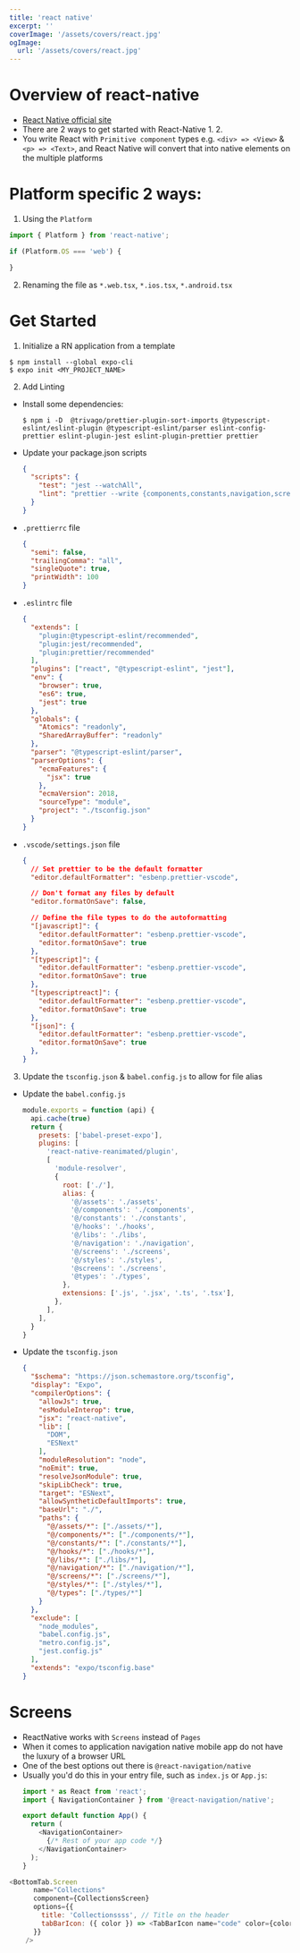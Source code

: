 ```yaml
---
title: 'react native'
excerpt: ''
coverImage: '/assets/covers/react.jpg'
ogImage:
  url: '/assets/covers/react.jpg'
---
```



# Overview of react-native
- [React Native official site](https://reactnative.dev/)
- There are 2 ways to get started with React-Native
  1. 
  2. 
- You write React with `Primitive component` types e.g. `<div> => <View>` & `<p> => <Text>`, and React Native will convert that into native elements on the multiple platforms



# Platform specific 2 ways:
1. Using the `Platform`
  ```js
  import { Platform } from 'react-native';

  if (Platform.OS === 'web') {
  
  } 
  ```
2. Renaming the file as `*.web.tsx`, `*.ios.tsx`, `*.android.tsx`



# Get Started
1. Initialize a RN application from a template
  ```shell
  $ npm install --global expo-cli
  $ expo init <MY_PROJECT_NAME>
  ```

2. Add Linting
  - Install some dependencies:
    ```shell
    $ npm i -D  @trivago/prettier-plugin-sort-imports @typescript-eslint/eslint-plugin @typescript-eslint/parser eslint-config-prettier eslint-plugin-jest eslint-plugin-prettier prettier
    ```
  - Update your package.json scripts
    ```json
    {
      "scripts": {
        "test": "jest --watchAll",
        "lint": "prettier --write {components,constants,navigation,screens}/**/*.ts{,x}"
      }
    }
    ```
  - `.prettierrc` file
    ```json
    {
      "semi": false,
      "trailingComma": "all",
      "singleQuote": true,
      "printWidth": 100
    }
    ```

  - `.eslintrc` file
    ```json
    {
      "extends": [
        "plugin:@typescript-eslint/recommended",
        "plugin:jest/recommended",
        "plugin:prettier/recommended"
      ],
      "plugins": ["react", "@typescript-eslint", "jest"],
      "env": {
        "browser": true,
        "es6": true,
        "jest": true
      },
      "globals": {
        "Atomics": "readonly",
        "SharedArrayBuffer": "readonly"
      },
      "parser": "@typescript-eslint/parser",
      "parserOptions": {
        "ecmaFeatures": {
          "jsx": true
        },
        "ecmaVersion": 2018,
        "sourceType": "module",
        "project": "./tsconfig.json"
      }
    }
    ```

  - `.vscode/settings.json` file
    ```json
    {
      // Set prettier to be the default formatter
      "editor.defaultFormatter": "esbenp.prettier-vscode",

      // Don't format any files by default
      "editor.formatOnSave": false,

      // Define the file types to do the autoformatting
      "[javascript]": {
        "editor.defaultFormatter": "esbenp.prettier-vscode",
        "editor.formatOnSave": true
      },
      "[typescript]": {
        "editor.defaultFormatter": "esbenp.prettier-vscode",
        "editor.formatOnSave": true
      },
      "[typescriptreact]": {
        "editor.defaultFormatter": "esbenp.prettier-vscode",
        "editor.formatOnSave": true
      },
      "[json]": {
        "editor.defaultFormatter": "esbenp.prettier-vscode",
        "editor.formatOnSave": true
      },
    }
    ```
3. Update the `tsconfig.json` & `babel.config.js` to allow for file alias

  - Update the `babel.config.js`
    ```js
    module.exports = function (api) {
      api.cache(true)
      return {
        presets: ['babel-preset-expo'],
        plugins: [
          'react-native-reanimated/plugin',
          [
            'module-resolver',
            {
              root: ['./'],
              alias: {
                '@/assets': './assets',
                '@/components': './components',
                '@/constants': './constants',
                '@/hooks': './hooks',
                '@/libs': './libs',
                '@/navigation': './navigation',
                '@/screens': './screens',
                '@/styles': './styles',
                '@screens': './screens',
                '@types': './types',
              },
              extensions: ['.js', '.jsx', '.ts', '.tsx'],
            },
          ],
        ],
      }
    }
    ```

  - Update the `tsconfig.json`
    ```json
    {
      "$schema": "https://json.schemastore.org/tsconfig",
      "display": "Expo",
      "compilerOptions": {
        "allowJs": true,
        "esModuleInterop": true,
        "jsx": "react-native",
        "lib": [
          "DOM",
          "ESNext"
        ],
        "moduleResolution": "node",
        "noEmit": true,
        "resolveJsonModule": true,
        "skipLibCheck": true,
        "target": "ESNext",
        "allowSyntheticDefaultImports": true,
        "baseUrl": "./",
        "paths": {
          "@/assets/*": ["./assets/*"],
          "@/components/*": ["./components/*"],
          "@/constants/*": ["./constants/*"],
          "@/hooks/*": ["./hooks/*"],
          "@/libs/*": ["./libs/*"],
          "@/navigation/*": ["./navigation/*"],
          "@/screens/*": ["./screens/*"],
          "@/styles/*": ["./styles/*"],
          "@/types": ["./types/*"]
        }
      },
      "exclude": [
        "node_modules",
        "babel.config.js",
        "metro.config.js",
        "jest.config.js"
      ],
      "extends": "expo/tsconfig.base"
    }

    ```


# Screens
- ReactNative works with `Screens` instead of `Pages` 
- When it comes to application navigation native mobile app do not have the luxury of a browser URL
- One of the best options out there is `@react-navigation/native`
- Usually you'd do this in your entry file, such as `index.js` or `App.js`:
  ```js
  import * as React from 'react';
  import { NavigationContainer } from '@react-navigation/native';

  export default function App() {
    return (
      <NavigationContainer>
        {/* Rest of your app code */}
      </NavigationContainer>
    );
  }
  ```


```js
<BottomTab.Screen
      name="Collections"
      component={CollectionsScreen}
      options={{
        title: 'Collectionssss', // Title on the header
        tabBarIcon: ({ color }) => <TabBarIcon name="code" color={color} />,
      }}
    />
```
